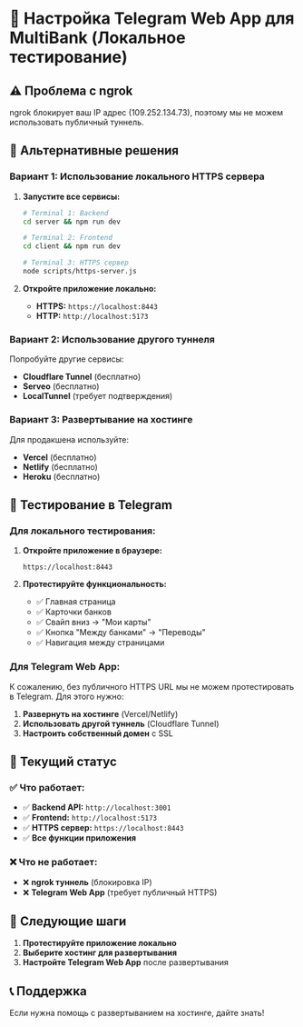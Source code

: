 # 🚀 Настройка Telegram Web App для MultiBank (Локальное тестирование)

## ⚠️ Проблема с ngrok

ngrok блокирует ваш IP адрес (109.252.134.73), поэтому мы не можем использовать публичный туннель.

## 🔧 Альтернативные решения

### Вариант 1: Использование локального HTTPS сервера

1. **Запустите все сервисы:**
   ```bash
   # Terminal 1: Backend
   cd server && npm run dev
   
   # Terminal 2: Frontend
   cd client && npm run dev
   
   # Terminal 3: HTTPS сервер
   node scripts/https-server.js
   ```

2. **Откройте приложение локально:**
   - **HTTPS:** `https://localhost:8443`
   - **HTTP:** `http://localhost:5173`

### Вариант 2: Использование другого туннеля

Попробуйте другие сервисы:
- **Cloudflare Tunnel** (бесплатно)
- **Serveo** (бесплатно)
- **LocalTunnel** (требует подтверждения)

### Вариант 3: Развертывание на хостинге

Для продакшена используйте:
- **Vercel** (бесплатно)
- **Netlify** (бесплатно)
- **Heroku** (бесплатно)

## 📱 Тестирование в Telegram

### Для локального тестирования:

1. **Откройте приложение в браузере:**
   ```
   https://localhost:8443
   ```

2. **Протестируйте функциональность:**
   - ✅ Главная страница
   - ✅ Карточки банков
   - ✅ Свайп вниз → "Мои карты"
   - ✅ Кнопка "Между банками" → "Переводы"
   - ✅ Навигация между страницами

### Для Telegram Web App:

К сожалению, без публичного HTTPS URL мы не можем протестировать в Telegram. Для этого нужно:

1. **Развернуть на хостинге** (Vercel/Netlify)
2. **Использовать другой туннель** (Cloudflare Tunnel)
3. **Настроить собственный домен** с SSL

## 🎯 Текущий статус

### ✅ Что работает:
- ✅ **Backend API:** `http://localhost:3001`
- ✅ **Frontend:** `http://localhost:5173`
- ✅ **HTTPS сервер:** `https://localhost:8443`
- ✅ **Все функции приложения**

### ❌ Что не работает:
- ❌ **ngrok туннель** (блокировка IP)
- ❌ **Telegram Web App** (требует публичный HTTPS)

## 🚀 Следующие шаги

1. **Протестируйте приложение локально**
2. **Выберите хостинг для развертывания**
3. **Настройте Telegram Web App** после развертывания

## 📞 Поддержка

Если нужна помощь с развертыванием на хостинге, дайте знать!
